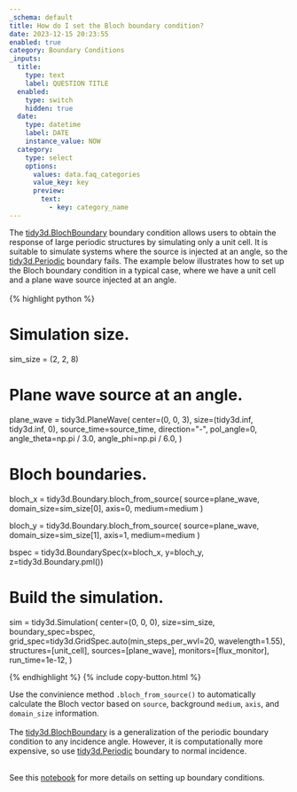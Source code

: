 ```yaml
---
_schema: default
title: How do I set the Bloch boundary condition?
date: 2023-12-15 20:23:55
enabled: true
category: Boundary Conditions
_inputs:
  title:
    type: text
    label: QUESTION TITLE
  enabled:
    type: switch
    hidden: true
  date:
    type: datetime
    label: DATE
    instance_value: NOW
  category:
    type: select
    options:
      values: data.faq_categories
      value_key: key
      preview:
        text:
          - key: category_name
---
```

<div><div>The <a target="_blank" rel="noopener" href="https://docs.flexcompute.com/projects/tidy3d/en/latest/api/_autosummary/tidy3d.BlochBoundary.html#tidy3d.BlochBoundary">tidy3d.BlochBoundary</a>&nbsp;boundary condition allows users to obtain the response of large periodic structures by simulating only a unit cell. It is suitable to simulate systems where the source is injected at an angle, so the <a target="_blank" rel="noopener" href="https://docs.flexcompute.com/projects/tidy3d/en/latest/api/_autosummary/tidy3d.Periodic.html#tidy3d.Periodic">tidy3d.Periodic</a>&nbsp;boundary fails. The example below illustrates how to set up the Bloch boundary condition in a typical case, where we have a unit cell and a plane wave source injected at an angle.</div><div> </div><div markdown class="code-snippet">{% highlight python %}

# Simulation size.
sim_size = (2, 2, 8)

# Plane wave source at an angle.
plane_wave = tidy3d.PlaneWave(
    center=(0, 0, 3),
    size=(tidy3d.inf, tidy3d.inf, 0),
    source_time=source_time,
    direction="-",
    pol_angle=0,
    angle_theta=np.pi / 3.0,
    angle_phi=np.pi / 6.0,
)

# Bloch boundaries.
bloch_x = tidy3d.Boundary.bloch_from_source(
  source=plane_wave,
  domain_size=sim_size[0],
  axis=0,
  medium=medium
)

bloch_y = tidy3d.Boundary.bloch_from_source(
  source=plane_wave,
  domain_size=sim_size[1],
  axis=1,
  medium=medium
)

bspec = tidy3d.BoundarySpec(x=bloch_x, y=bloch_y, z=tidy3d.Boundary.pml())

# Build the simulation.
sim = tidy3d.Simulation(
    center=(0, 0, 0),
    size=sim_size,
    boundary_spec=bspec,
    grid_spec=tidy3d.GridSpec.auto(min_steps_per_wvl=20, wavelength=1.55),
    structures=[unit_cell],
    sources=[plane_wave],
    monitors=[flux_monitor],
    run_time=1e-12,
)

{% endhighlight %}
{% include copy-button.html %}</div><div>Use the convinience method <code>.bloch_from_source()</code> to automatically calculate the Bloch vector based on <code>source</code>, background&nbsp;<code>medium</code>, <code>axis</code>, and <code>domain_size</code> information.</div><div> </div><div>The&nbsp;<a target="_blank" rel="noopener" href="https://docs.flexcompute.com/projects/tidy3d/en/latest/api/_autosummary/tidy3d.BlochBoundary.html#tidy3d.BlochBoundary">tidy3d.BlochBoundary</a> is a generalization of the periodic boundary condition to any incidence angle. However, it is computationally more expensive, so use <a target="_blank" rel="noopener" href="https://docs.flexcompute.com/projects/tidy3d/en/latest/api/_autosummary/tidy3d.Periodic.html#tidy3d.Periodic">tidy3d.Periodic</a>&nbsp;boundary to normal incidence.</div><div> </div></div>

See this [notebook](https://www.flexcompute.com/tidy3d/examples/notebooks/BoundaryConditions/) for more details on setting up boundary conditions.